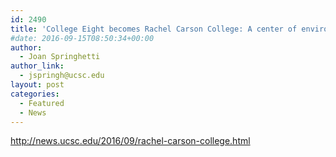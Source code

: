 ```yaml
---
id: 2490
title: 'College Eight becomes Rachel Carson College: A center of environmentalism is named for writer who inspired it'
#date: 2016-09-15T08:50:34+00:00
author:
  - Joan Springhetti
author_link:
  - jspringh@ucsc.edu
layout: post
categories:
  - Featured
  - News
---
```

http://news.ucsc.edu/2016/09/rachel-carson-college.html
